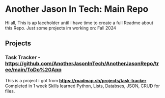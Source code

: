 # Another Jason In Tech: Main Repo

Hi all, This is ap laceholder until i have time to create a full Readme about this Repo. Just some projects im working on: Fall 2024

## Projects

### Task Tracker - https://github.com/AnotherJasonInTech/AnotherJasonRepo/tree/main/ToDo%20App
This is a project i got from **https://roadmap.sh/projects/task-tracker**
Completed in 1 week
Skills learned
Python, Lists, Databses, JSON, CRUD for files. 
